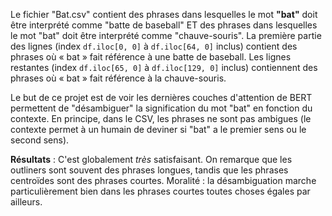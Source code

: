 Le fichier "Bat.csv" contient des phrases dans lesquelles le mot **"bat"** doit être interprété comme "batte de baseball" ET des phrases dans lesquelles le mot "bat" doit être interprété comme "chauve-souris".
La première partie des lignes (index `df.iloc[0, 0]` à `df.iloc[64, 0]` inclus) contient des phrases où « bat » fait référence à une batte de baseball.
Les lignes restantes (index `df.iloc[65, 0]` à `df.iloc[129, 0]` inclus) contiennent des phrases où « bat » fait référence à la chauve-souris. 


Le but de ce projet est de voir les dernières couches d'attention de BERT permettent de "désambiguer" la signification du mot "bat" en fonction du contexte. En principe, dans le CSV, les phrases ne sont pas ambigues (le contexte permet à un humain de deviner si "bat" a le premier sens ou le second sens).

**Résultats** : C'est globalement *très* satisfaisant. On remarque que les outliners sont souvent des phrases longues, tandis que les phrases centroïdes sont des phrases courtes. Moralité : la désambiguation marche particulièrement bien dans les phrases courtes toutes choses égales par ailleurs.
